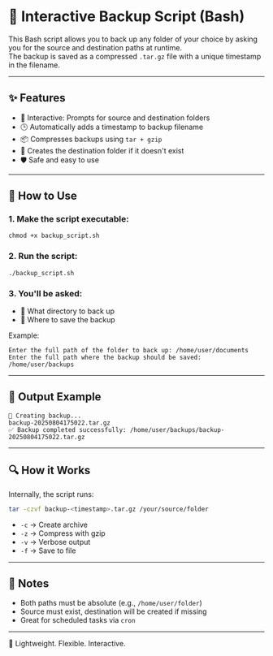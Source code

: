 # 💾 Interactive Backup Script (Bash)

This Bash script allows you to back up any folder of your choice by asking you for the source and destination paths at runtime.  
The backup is saved as a compressed `.tar.gz` file with a unique timestamp in the filename.

---

## ✨ Features

- 📂 Interactive: Prompts for source and destination folders
- 🕒 Automatically adds a timestamp to backup filename
- 📦 Compresses backups using `tar + gzip`
- 🧠 Creates the destination folder if it doesn't exist
- 🛡️ Safe and easy to use

---

## 🚀 How to Use

### 1. Make the script executable:
```
chmod +x backup_script.sh
```

### 2. Run the script:
```
./backup_script.sh
```

### 3. You'll be asked:
- 📍 What directory to back up  
- 📍 Where to save the backup  

Example:
```
Enter the full path of the folder to back up: /home/user/documents
Enter the full path where the backup should be saved: /home/user/backups
```

---

## 🧪 Output Example

```
🔄 Creating backup...
backup-20250804175022.tar.gz
✅ Backup completed successfully: /home/user/backups/backup-20250804175022.tar.gz
```

---

## 🔍 How it Works

Internally, the script runs:

```bash
tar -czvf backup-<timestamp>.tar.gz /your/source/folder
```

- `-c` → Create archive  
- `-z` → Compress with gzip  
- `-v` → Verbose output  
- `-f` → Save to file

---

## 🧰 Notes

- Both paths must be absolute (e.g., `/home/user/folder`)
- Source must exist, destination will be created if missing
- Great for scheduled tasks via `cron`

---

🧷 Lightweight. Flexible. Interactive.
